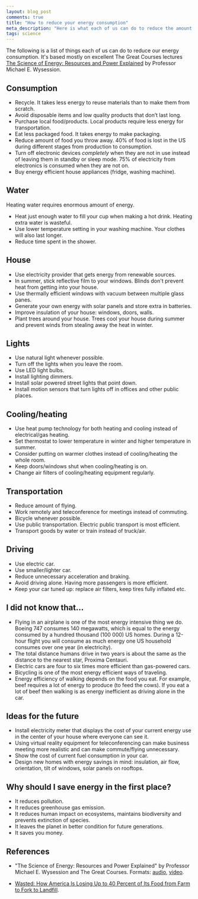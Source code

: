```yaml
---
layout: blog_post
comments: true
title: "How to reduce your energy consumption"
meta_description: "Here is what each of us can do to reduce the amount of energy we use."
tags: science
---
```


The following is a list of things each of us can do to reduce our energy consumption. It's based mostly on excellent The Great Courses lectures [The Science of Energy: Resources and Power Explained](http://www.thegreatcourses.com/courses/the-science-of-energy-resources-and-power-explained.html) by Professor Michael E. Wysession.


## Consumption

* Recycle. It takes less energy to reuse materials than to make them from scratch.
* Avoid disposable items and low quality products that don’t last long.
* Purchase local food/products. Local products require less energy for transportation.
* Eat less packaged food. It takes energy to make packaging.
* Reduce amount of food you throw away. 40% of food is lost in the US during different stages from production to consumption.
* Turn off electronic devices *completely* when they are not in use instead of leaving them in standby or sleep mode. 75% of electricity from electronics is consumed when they are not on.
* Buy energy efficient house appliances (fridge, washing machine).

## Water

Heating water requires enormous amount of energy.

* Heat just enough water to fill your cup when making a hot drink. Heating extra water is wasteful.
* Use lower temperature setting in your washing machine. Your clothes will also last longer.
* Reduce time spent in the shower.

## House

* Use electricity provider that gets energy from renewable sources.
* In summer, stick reflective film to your windows. Blinds don't prevent heat from getting into your house.
* Use thermally efficient windows with vacuum between multiple glass panes.
* Generate your own energy with solar panels and store extra in batteries.
* Improve insulation of your house: windows, doors, walls.
* Plant trees around your house. Trees cool your house during summer and prevent winds from stealing away the heat in winter.

## Lights

* Use natural light whenever possible.
* Turn off the lights when you leave the room.
* Use LED light bulbs.
* Install lighting dimmers.
* Install solar powered street lights that point down.
* Install motion sensors that turn lights off in offices and other public places.

## Cooling/heating

* Use heat pump technology for both heating and cooling instead of electrical/gas heating.
* Set thermostat to lower temperature in winter and higher temperature in summer.
* Consider putting on warmer clothes instead of cooling/heating the whole room.
* Keep doors/windows shut when cooling/heating is on.
* Change air filters of cooling/heating equipment regularly.



## Transportation

* Reduce amount of flying.
* Work remotely and teleconference for meetings instead of commuting.
* Bicycle whenever possible.
* Use public transportation. Electric public transport is most efficient.
* Transport goods by water or train instead of truck/air.

## Driving

* Use electric car.
* Use smaller/lighter car.
* Reduce unnecessary acceleration and braking.
* Avoid driving alone. Having more passengers is more efficient.
* Keep your car tuned up: replace air filters, keep tires fully inflated etc.


## I did not know that…

* Flying in an airplane is one of the most energy intensive thing we do. Boeing 747 consumes 140 megawatts, which is equal to the energy consumed by a hundred thousand (100 000) US homes. During a 12-hour flight you will consume as much energy one US household consumes over one year (in electricity).
* The total distance humans drive in two years is about the same as the distance to the nearest star, Proxima Centauri.
* Electric cars are four to six times more efficient than gas-powered cars.
* Bicycling is one of the most energy efficient ways of traveling.
* Energy efficiency of walking depends on the food you eat. For example, beef requires a lot of energy to produce (to feed the cows). If you eat a lot of beef then walking is as energy inefficient as driving alone in the car.

## Ideas for the future

* Install electricity meter that displays the cost of your current energy use in the center of your house where everyone can see it.
* Using virtual reality equipment for teleconferencing can make business meeting more realistic and can make commute/flying unnecessary.
* Show the cost of current fuel consumption in your car.
* Design new homes with energy savings in mind: insulation, air flow, orientation, tilt of windows, solar panels on rooftops.


## Why should I save energy in the first place?

* It reduces pollution.
* It reduces greenhouse gas emission.
* It reduces human impact on ecosystems, maintains biodiversity and prevents extinction of species.
* It leaves the planet in better condition for future generations.
* It saves you money.



## References

* "The Science of Energy: Resources and Power Explained" by Professor Michael E. Wysession and The Great Courses. Formats: [audio](https://www.amazon.com/Science-Energy-Resources-Power-Explained/dp/B01BVPXLWQ), [video](http://www.thegreatcourses.com/courses/the-science-of-energy-resources-and-power-explained.html).

* [Wasted: How America Is Losing Up to 40 Percent of Its Food from Farm to Fork to Landfill](https://www.nrdc.org/sites/default/files/wasted-food-IP.pdf).
